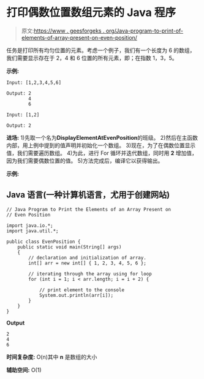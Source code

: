 # 打印偶数位置数组元素的 Java 程序

> 原文:[https://www . geesforgeks . org/Java-program-to-print-of-elements-of-array-present-on-even-position/](https://www.geeksforgeeks.org/java-program-to-print-the-elements-of-an-array-present-on-even-position/)

任务是打印所有均匀位置的元素。考虑一个例子，我们有一个长度为 6 的数组，我们需要显示存在于 2，4 和 6 位置的所有元素，即；在指数 1，3，5。

**示例:**

```
Input: [1,2,3,4,5,6]

Output: 2
        4
        6

Input: [1,2]

Output: 2 
```

**进场:**
1)先取一个名为**DisplayElementAtEvenPosition**的班级。
2)然后在主函数内部，用上例中提到的值声明并初始化一个数组。
3)现在，为了在偶数位置显示值，我们需要遍历数组。
4)为此，进行 For 循环并迭代数组，同时用 **2** 增加值，因为我们需要偶数位置的值。
5)方法完成后，编译它以获得输出。

**示例:**

## Java 语言(一种计算机语言，尤用于创建网站)

```
// Java Program to Print the Elements of an Array Present on
// Even Position

import java.io.*;
import java.util.*;

public class EvenPosition {
    public static void main(String[] args)
    {
        // declaration and initialization of array.
        int[] arr = new int[] { 1, 2, 3, 4, 5, 6 };

        // iterating through the array using for loop
        for (int i = 1; i < arr.length; i = i + 2) {

            // print element to the console
            System.out.println(arr[i]);
        }
    }
}
```

**Output**

```
2
4
6
```

**时间复杂度:** O(n)其中 **n** 是数组的大小

**辅助空间:** O(1)